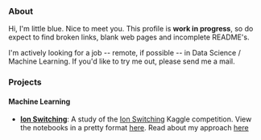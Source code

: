 ### About

Hi, I'm little blue. Nice to meet you. This profile is **work in progress**, so do expect to find broken links, blank web pages and incomplete README's.

I'm actively looking for a job -- remote, if possible -- in Data Science / Machine Learning. If you'd like to try me out, please send me a mail.


### Projects
#### Machine Learning
- **[Ion Switching](https://github.com/littlebluepenguin/Ion-Switching)**:
A study of the [Ion Switching](https://www.kaggle.com/c/liverpool-ion-switching) Kaggle competition. View the notebooks in a pretty format [here](https://nbviewer.jupyter.org/github/littlebluepenguin/Ion-Switching/tree/main/). Read about my approach [here](https://littleblue.neocities.org/blog/IonSwitching.html)
